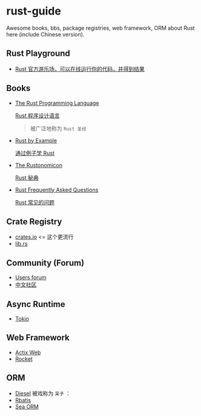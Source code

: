 # rust-guide

Awesome books, bbs, package registries, web framework, ORM
about Rust here (include Chinese version).

## Rust Playground

- [Rust 官方游乐场，可以在线运行你的代码，并得到结果](https://play.rust-lang.org/)

## Books

- [The Rust Programming Language](https://doc.rust-lang.org/stable/book/)
  
  [Rust 程序设计语言](https://rustwiki.org/zh-CN/book/)

  > 被广泛地称为 `Rust 圣经`

- [Rust by Example](https://doc.rust-lang.org/rust-by-example/)

  [通过例子学 Rust](https://rustwiki.org/zh-CN/rust-by-example/index.html)

- [The Rustonomicon](https://github.com/rust-lang/nomicon)

  [Rust 秘典](https://nomicon.purewhite.io/intro.html)

- [Rust Frequently Asked Questions](https://github.com/dtolnay/rust-faq)
  
  [Rust 常见的问题](https://www.purewhite.io/2021/09/01/rust-faq/)

## Crate Registry

- [crates.io](https://crates.io/) <= 这个更流行
- [lib.rs](https://lib.rs/)

## Community (Forum)

- [Users forum](https://users.rust-lang.org/)
- [中文社区](https://rustcc.cn/)

## Async Runtime

- [Tokio](https://tokio.rs/)

## Web Framework

- [Actix Web](https://actix.rs/)
- [Rocket](https://rocket.rs/)

## ORM

- [Diesel](https://diesel.rs/) 被戏称为 `呆子` ：
- [Rbatis](https://rbatis.github.io/rbatis.io/#/)
- [Sea ORM](https://www.sea-ql.org/SeaORM/)

